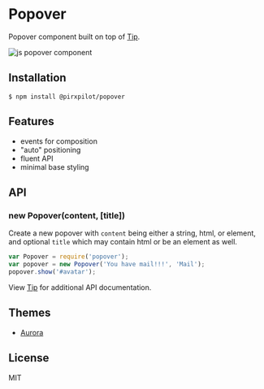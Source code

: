 
# Popover

  Popover component built on top of [Tip](http://github.com/pirxpilot/tip).

  ![js popover component](http://f.cl.ly/items/282X271J2Y1s1P342o02/Screen%20Shot%202012-08-02%20at%205.07.07%20PM.png)

## Installation

```
$ npm install @pirxpilot/popover
```

## Features

  - events for composition
  - "auto" positioning
  - fluent API
  - minimal base styling

## API

### new Popover(content, [title])

  Create a new popover with `content` being
  either a string, html, or element, and optional
  `title` which may contain html or be an element as well.

```js
var Popover = require('popover');
var popover = new Popover('You have mail!!!', 'Mail');
popover.show('#avatar');
```

 View [Tip](http://github.com/component/tip) for additional
 API documentation.

## Themes

  - [Aurora](https://github.com/component/aurora-popover)

## License

  MIT

